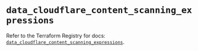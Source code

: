 # `data_cloudflare_content_scanning_expressions`

Refer to the Terraform Registry for docs: [`data_cloudflare_content_scanning_expressions`](https://registry.terraform.io/providers/cloudflare/cloudflare/5.11.0/docs/data-sources/content_scanning_expressions).

